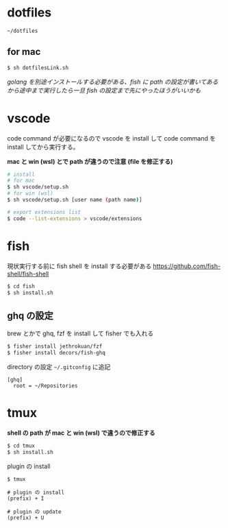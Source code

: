 # dotfiles

```
~/dotfiles
```

## for mac

```bash
$ sh dotfilesLink.sh
```

_golang を別途インストールする必要がある、fish に path の設定が書いてあるから途中まで実行したら一旦 fish の設定まで先にやったほうがいいかも_


# vscode

code command が必要になるので vscode を install して code command を install してから実行する。

**mac と win (wsl) とで path が違うので注意 (file を修正する)**

```bash
# install
# for mac
$ sh vscode/setup.sh
# for win (wsl)
$ sh vscode/setup.sh [user name (path name)]

# export extensions list
$ code --list-extensions > vscode/extensions
```

# fish

現状実行する前に fish shell を install する必要がある
https://github.com/fish-shell/fish-shell

```bash
$ cd fish
$ sh install.sh
```

## ghq の設定

brew とかで ghq, fzf を install して fisher でも入れる

```bash
$ fisher install jethrokuan/fzf
$ fisher install decors/fish-ghq
```

directory の設定
`~/.gitconfig` に追記
```.gitconfig
[ghq]
  root = ~/Repositories
```

# tmux

**shell の path が mac と win (wsl) で違うので修正する**

```bash
$ cd tmux
$ sh install.sh
```

plugin の install
```
$ tmux

# plugin の install
(prefix) + I

# plugin の update
(prefix) + U
```
